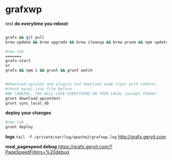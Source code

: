 # grafxwp
test
**do everytime you reboot**
```sh

grafx && git pull
brew update && brew upgrade && brew cleanup && brew prune && npm update -g && npm-check-updates -a && npm i

#new tab
=======
grafx-start
or
grafx && npm i && grunt && grunt watch


#download uploads and plugins and download dump (sync with remote)
#check mysql.json file before
#BE CAREFUL, YOU WILL LOSE EVERYTHING ON YOUR LOCAL (except theme)
grunt download_wpcontent
grunt sync_local_db
```

**deploy your changes**
```sh
#new tab
grunt deploy
```

**logs**
`tail -f /private/var/log/apache2/grafxwp.log`
http://grafx.geryit.com

**mod_pagespeed debug**
https://grafx.geryit.com/?PageSpeedFilters=%20debug
